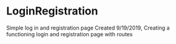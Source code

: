 # LoginRegistration
Simple log in and registration page
Created 9/19/2019, Creating a functioning login and registration page with routes
